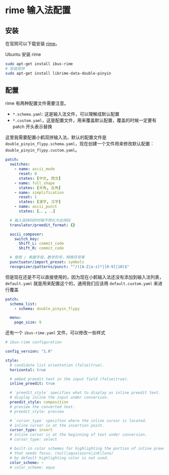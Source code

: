 # rime 输入法配置

## 安装

在官网可以下载安装 [rime](https://rime.im/download/)。

Ubuntu 安装 rime

```bash
sudo apt-get install ibus-rime
# 安装双拼
sudo apt-get install librime-data-double-pinyin
```

## 配置

rime 有两种配置文件需要注意。

- `*.schema.yaml`: 这是输入法文件，可以理解成默认配置
- `*.custom.yaml`，这是配置文件，用来覆盖默认配置，覆盖的时候一定要有 patch 开头表示替换

这里我需要配置小鹤双拼输入法，默认的配置文件是 `double_pinyin_flypy.schema.yaml`，现在创建一个文件用来修改默认配置：`double_pinyin_flypy.custom.yaml`。

```yaml
patch:
  switches:
    - name: ascii_mode
      reset: 0
      states: [中文, 西文]
    - name: full_shape
      states: [半角, 全角]
    - name: simplification
      reset: 1
      states: [漢字, 汉字]
    - name: ascii_punct
      states: [。，, ．，]

  # 输入双拼码的时候不转化为全拼码
  translator/preedit_format: {}

  ascii_composer:
    switch_key:
      Shift_L: commit_code
      Shift_R: commit_code

  # 使用 / 希腊字母，数学符号，特殊符号等
  punctuator/import_preset: symbols
  recognizer/patterns/punct: "^/([A-Z|a-z]*|[0-9]|10)$"
```

但是现在还是不可以直接使用的，因为现在小鹤输入法还没有添加到输入法列表，`default.yaml` 就是用来配置这个的，通用我们应该用 `default.custom.yaml` 来进行覆盖

```yaml
patch:
  schema_list:
    - schema: double_pinyin_flypy

  menu:
    page_size: 9
```

还有一个 `ibus-rime.yaml` 文件，可以修改一些样式

```yaml
# ibus-rime configuration

config_version: "1.0"

style:
  # candidate list orientation (false|true).
  horizontal: true

  # embed preedit text in the input field (false|true).
  inline_preedit: true

  # `preedit_style` specifies what to display as inline preedit text.
  # display inline the input under conversion.
  preedit_style: composition
  # preview the converted text.
  # preedit_style: preview

  # `cursor_type` specifies where the inline cursor is located.
  # inline cursor is at the insertion point.
  cursor_type: insert
  # inline cursor is at the beginning of text under conversion.
  # cursor_type: select

  # built-in color schemes for highlighting the portion of inline preedit text
  # that needs focus. (null|aqua|azure|ink|luna)
  # by default highlighting color is not used.
  color_scheme: ~
  # color_scheme: aqua
```
